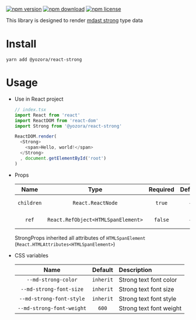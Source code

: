 [![npm version](https://img.shields.io/npm/v/@yozora/react-strong.svg)](https://www.npmjs.com/package/@yozora/react-strong)
[![npm download](https://img.shields.io/npm/dm/@yozora/react-strong.svg)](https://www.npmjs.com/package/@yozora/react-strong)
[![npm license](https://img.shields.io/npm/l/@yozora/react-strong.svg)](https://www.npmjs.com/package/@yozora/react-strong)


This library is designed to render [mdast strong][] type data


# Install

  ```shell
  yarn add @yozora/react-strong
  ```

# Usage
  * Use in React project

    ```typescript
    // index.tsx
    import React from 'react'
    import ReactDOM from 'react-dom'
    import Strong from '@yozora/react-strong'

    ReactDOM.render(
      <Strong>
        <span>Hello, world!</span>
      </Strong>
      , document.getElementById('root')
    )
    ```

  * Props

     Name       | Type                                | Required  | Default | Description
    :----------:|:-----------------------------------:|:---------:|:-------:|:-------------
     `children` | `React.ReactNode`                   | `true`    | -       | strong content
     `ref`      | `React.RefObject<HTMLSpanElement>`  | `false`   | -       | Forwarded ref callback

    StrongProps inherited all attributes of `HTMLSpanElement` (`React.HTMLAttributes<HTMLSpanElement>`)

  * CSS variables

     Name                       | Default   |  Description
    :--------------------------:|:---------:|:-----------------------
     `--md-strong-color`        | `inherit` | Strong text font color
     `--md-strong-font-size`    | `inherit` | Strong text font size
     `--md-strong-font-style`   | `inherit` | Strong text font style
     `--md-strong-font-weight`  | `600`     | Strong text font weight

[mdast strong]: https://github.com/syntax-tree/mdast#strong
